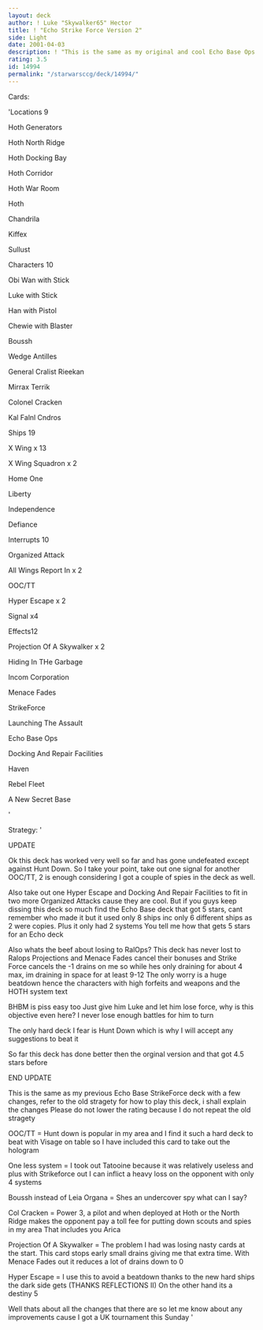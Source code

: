 ```yaml
---
layout: deck
author: ! Luke "Skywalker65" Hector
title: ! "Echo Strike Force Version 2"
side: Light
date: 2001-04-03
description: ! "This is the same as my original and cool Echo Base Ops deck with a few changes to battle other decks and IMPERIAL DECREE"
rating: 3.5
id: 14994
permalink: "/starwarsccg/deck/14994/"
---
```

Cards: 

'Locations  9

Hoth Generators

Hoth North Ridge

Hoth Docking Bay

Hoth Corridor

Hoth War Room

Hoth

Chandrila

Kiffex

Sullust


Characters   10

Obi Wan with Stick

Luke with Stick

Han with Pistol

Chewie with Blaster

Boussh

Wedge Antilles

General Cralist Rieekan

Mirrax Terrik

Colonel Cracken

Kal Falnl Cndros


Ships  19

X Wing x 13

X Wing Squadron x 2

Home One

Liberty

Independence

Defiance


Interrupts   10

Organized Attack

All Wings Report In x 2

OOC/TT

Hyper Escape x 2

Signal x4


Effects12

Projection Of A Skywalker x 2

Hiding In THe Garbage

Incom Corporation

Menace Fades

StrikeForce

Launching The Assault

Echo Base Ops

Docking And Repair Facilities

Haven

Rebel Fleet

A New Secret Base

'

Strategy: '

UPDATE


Ok this deck has worked very well so far and has gone undefeated except against Hunt Down. So I take your point, take out one signal for another OOC/TT, 2 is enough considering I got a couple of spies in the deck as well. 

Also take out one Hyper Escape and Docking And Repair Facilities to fit in two more Organized Attacks cause they are cool. But if you guys keep dissing this deck so much find the Echo Base deck that got 5 stars, cant remember who made it but it used only 8 ships inc only 6 different ships as 2 were copies. Plus it only had 2 systems You tell me how that gets 5 stars for an Echo deck


Also whats the beef about losing to RalOps? This deck has never lost to Ralops Projections and Menace Fades cancel their bonuses and Strike Force cancels the -1 drains on me so while hes only draining for about 4 max, im draining in space for at least 9-12 The only worry is a huge beatdown hence the characters with high forfeits and weapons and the HOTH system text 

BHBM is piss easy too Just give him Luke and let him lose force, why is this objective even here? I never lose enough battles for him to turn

The only hard deck I fear is Hunt Down which is why I will accept any suggestions to beat it


So far this deck has done better then the orginal version and that got 4.5 stars before

END UPDATE

This is the same as my previous Echo Base StrikeForce deck with a few changes, refer to the old stragety for how to play this deck, i shall explain the changes Please do not lower the rating because I do not repeat the old stragety


OOC/TT = Hunt down is popular in my area and I find it such a hard deck to beat with Visage on table so I have included this card to take out the hologram


One less system = I took out Tatooine because it was relatively useless and plus with Strikeforce out I can inflict a heavy loss on the opponent with only 4 systems


Boussh instead of Leia Organa = Shes an undercover spy what can I say?


Col Cracken = Power 3, a pilot and when deployed at Hoth or the North Ridge makes the opponent pay a toll fee for putting down scouts and spies in my area That includes you Arica


Projection Of A Skywalker = The problem I had was losing nasty cards at the start. This card stops early small drains giving me that extra time. With Menace Fades out it reduces a lot of drains down to 0


Hyper Escape = I use this to avoid a beatdown thanks to the new hard ships the dark side gets (THANKS REFLECTIONS II) On the other hand its a destiny 5


Well thats about all the changes that there are so let me know about any improvements cause I got a UK tournament this Sunday   '
